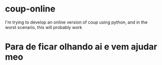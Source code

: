 # coup-online
I'm trying to develop an online version of coup using python, and in the worst scenario, this will probably work

# Para de ficar olhando ai e vem ajudar meo
